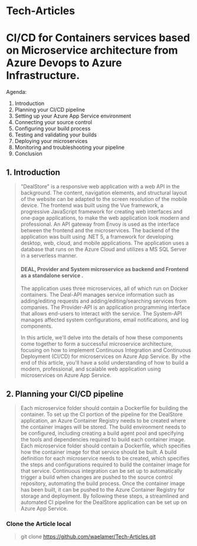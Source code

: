 # Tech-Articles

# CI/CD for Containers services based on Microservice architecture from Azure Devops to Azure Infrastructure.

Agenda: 
1.	Introduction
2.	Planning your CI/CD pipeline
3.	Setting up your Azure App Service environment
4.	Connecting your source control
5.	Configuring your build process
6.	Testing and validating your builds
7.	Deploying your microservices
8.	Monitoring and troubleshooting your pipeline
9.	Conclusion



## 1.	Introduction

>"DealStore" is a responsive web application with a web API in the background. The content, navigation elements, and structural layout of the website can be adapted to the screen resolution of the mobile device. The frontend was built using the Vue framework, a progressive JavaScript framework for creating web interfaces and one-page applications, to make the web application look modern and professional. An API gateway from Envoy is used as the interface between the frontend and the microservices. The backend of the  application was built using .NET 5, a framework for developing desktop, web, cloud, and mobile applications. The application uses a database that runs on the Azure Cloud and utilizes a MS SQL Server in a serverless manner.
>
>#### DEAL, Provider and System microservice as backend and Frontend as a standalone service .
>
> The application uses three microservices, all of which run on Docker containers. The Deal-API manages service information such as adding/editing requests and adding/editing/searching services from companies. The Provider-API is an application programming interface that allows end-users to interact with the service. The System-API manages affected system configurations, email notifications, and log components.
>
> In this article, we'll delve into the details of how these components come together to form a successful microservice architecture, focusing on how to implement Continuous Integration and Continuous Deployment (CI/CD) for microservices on Azure App Service. By >the end of this article, you'll have a solid understanding of how to build a modern, professional, and scalable web application using microservices on Azure App Service.



## 2. Planning your CI/CD pipeline

>Each microservice folder should contain a Dockerfile for building the container.
    To set up the CI portion of the pipeline for the DealStore application, an Azure Container Registry needs to be created where the container images will be stored.
    The build environment needs to be configured, including creating a build agent pool and specifying the tools and dependencies required to build each container image.
    Each microservice folder should contain a Dockerfile, which specifies how the container image for that service should be built.
    A build definition for each microservice needs to be created, which specifies the steps and configurations required to build the container image for that service.
    Continuous integration can be set up to automatically trigger a build when changes are pushed to the source control repository, automating the build process.
    Once the container image has been built, it can be pushed to the Azure Container Registry for storage and deployment.
>By following these steps, a streamlined and automated CI pipeline for the DealStore application can be set up on Azure App Service.



### Clone the Article local
> git clone https://github.com/waelamer/Tech-Articles.git